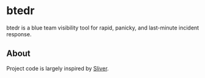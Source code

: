 # btedr

btedr is a blue team visibility tool for rapid, panicky, and last-minute incident response.

## About
Project code is largely inspired by [Sliver](https://github.com/bishopfox/sliver).
